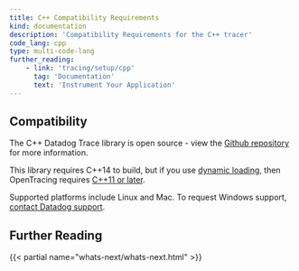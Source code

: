 ```yaml
---
title: C++ Compatibility Requirements
kind: documentation
description: 'Compatibility Requirements for the C++ tracer'
code_lang: cpp
type: multi-code-lang
further_reading:
    - link: 'tracing/setup/cpp'
      tag: 'Documentation'
      text: 'Instrument Your Application'
---
```


## Compatibility

The C++ Datadog Trace library is open source - view the [Github repository][1] for more information.

This library requires C++14 to build, but if you use [dynamic loading][2], then OpenTracing requires [C++11 or later][3].

Supported platforms include Linux and Mac. To request Windows support, [contact Datadog support][4].

## Further Reading

{{< partial name="whats-next/whats-next.html" >}}

[1]: https://github.com/DataDog/dd-opentracing-cpp
[2]: /tracing/setup/cpp/#dynamic-loading
[3]: https://github.com/opentracing/opentracing-cpp/#cc98
[4]: /help/
